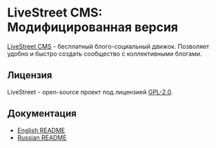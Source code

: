 # LiveStreet CMS: Модифицированная версия

[LiveStreet CMS](http://livestreetcms.ru) - бесплатный блого-социальный движок. Позволяет удобно и быстро создать сообщество с коллективными блогами.

## Лицензия

LiveStreet - open-source проект под лицензией [GPL-2.0](http://opensource.org/licenses/GPL-2.0).

## Документация

* [English README](Readme.EN.txt)
* [Russian README](Readme.RU.txt)
